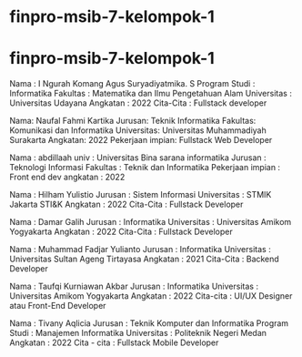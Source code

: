 # finpro-msib-7-kelompok-1



# finpro-msib-7-kelompok-1

Nama    : I Ngurah Komang Agus Suryadiyatmika. S
Program Studi : Informatika
Fakultas    : Matematika dan Ilmu Pengetahuan Alam
Universitas : Universitas Udayana
Angkatan    : 2022 
Cita-Cita   : Fullstack developer

Nama: Naufal Fahmi Kartika
Jurusan: Teknik Informatika
Fakultas: Komunikasi dan Informatika
Universitas: Universitas Muhammadiyah Surakarta
Angkatan: 2022
Pekerjaan impian: Fullstack Web Developer

Nama : abdillaah
univ : Universitas Bina sarana informatika
Jurusan : Teknologi Informasi
Fakultas : Teknik dan Informatika
Pekerjaan impian : Front end dev
angkatan : 2022

Nama : Hilham Yulistio
Jurusan : Sistem Informasi
Universitas : STMIK Jakarta STI&K
Angkatan : 2022
Cita-Cita : Fullstack Developer

Nama : Damar Galih
Jurusan : Informatika
Universitas : Universitas Amikom Yogyakarta
Angkatan : 2022
Cita-Cita : Fullstack Developer

Nama : Muhammad Fadjar Yulianto
Jurusan : Informatika
Universitas : Universitas Sultan Ageng Tirtayasa
Angkatan : 2021
Cita-Cita : Backend Developer

Nama  : Taufqi Kurniawan Akbar
Jurusan  : Informatika
Universitas  : Universitas Amikom Yogyakarta
Angkatan  : 2022
Cita-cita  : UI/UX Designer atau Front-End Developer

Nama : Tivany Aqlicia
Jurusan : Teknik Komputer dan Informatika
Program Studi : Manajemen Informatika
Universitas : Politeknik Negeri Medan
Angkatan : 2022
Cita - cita : Fullstack Mobile Developer

